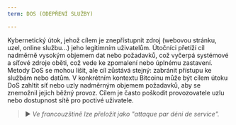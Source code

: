 ```yaml
---
term: DOS (ODEPŘENÍ SLUŽBY)

---
```

Kybernetický útok, jehož cílem je znepřístupnit zdroj (webovou stránku, uzel, online službu...) jeho legitimním uživatelům. Útočníci přetíží cíl nadměrně vysokým objemem dat nebo požadavků, což vyčerpá systémové a síťové zdroje oběti, což vede ke zpomalení nebo úplnému zastavení. Metody DoS se mohou lišit, ale cíl zůstává stejný: zabránit přístupu ke službám nebo datům. V konkrétním kontextu Bitcoinu může být cílem útoku DoS zahltit síť nebo uzly nadměrným objemem požadavků, aby se znemožnil jejich běžný provoz. Cílem je často poškodit provozovatele uzlu nebo dostupnost sítě pro poctivé uživatele.

> ► *Ve francouzštině lze přeložit jako "attaque par déni de service".*